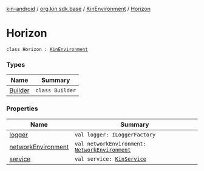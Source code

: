 [kin-android](../../../index.md) / [org.kin.sdk.base](../../index.md) / [KinEnvironment](../index.md) / [Horizon](./index.md)

# Horizon

`class Horizon : `[`KinEnvironment`](../index.md)

### Types

| Name | Summary |
|---|---|
| [Builder](-builder/index.md) | `class Builder` |

### Properties

| Name | Summary |
|---|---|
| [logger](logger.md) | `val logger: ILoggerFactory` |
| [networkEnvironment](network-environment.md) | `val networkEnvironment: `[`NetworkEnvironment`](../../../org.kin.sdk.base.stellar.models/-network-environment/index.md) |
| [service](service.md) | `val service: `[`KinService`](../../../org.kin.sdk.base.network.services/-kin-service/index.md) |
